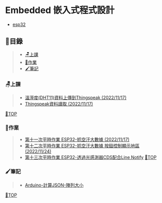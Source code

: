 # Embedded 嵌入式程式設計
- [esp32](https://zh.m.wikipedia.org/zh-tw/ESP32)
## 📂目錄
>- [🪑上課](#上課)
>- [📙作業](#作業)
>- [🖌筆記](#筆記)

### 🪑上課
>- [溫溼度(DHT11)資料上傳到Thingspeak (2022/11/17)](https://github.com/XiaoYu0708/Embedded/tree/WriteSingleFields)
>- [Thingspeak資料讀取 (2022/11/17)](https://github.com/XiaoYu0708/Embedded/tree/ReadMultipleFields)


[📍TOP](#目錄)
### 📙作業
>- [第十一次平時作業 ESP32-抓空汙大數據 (2022/11/17)](https://github.com/XiaoYu0708/Embedded/tree/HTTP-PM2.5-Print)
>- [第十二次平時作業 ESP32-抓空汙大數據 按鈕控制顯示地區(2022/11/24)](https://github.com/XiaoYu0708/Embedded/tree/ESP32-%E6%8A%93%E7%A9%BA%E6%B1%99%E5%A4%A7%E6%95%B8%E6%93%9A-%E6%8C%89%E9%88%95%E6%8E%A7%E5%88%B6%E9%A1%AF%E7%A4%BA%E5%9C%B0%E5%8D%80) 
>- [第十三次平時作業 ESP32-透過光感測器CDS配合Line Notify](https://github.com/XiaoYu0708/Embedded-Public/tree/esp32_line_bot_light_sensor)
[📍TOP](#目錄)

### 🖌筆記
>- [Arduino-計算JSON-陣列大小](https://github.com/XiaoYu0708/Embedded/tree/Arduino-%E8%A8%88%E7%AE%97JSON-%E9%99%A3%E5%88%97%E5%A4%A7%E5%B0%8F)

[📍TOP](#目錄)
